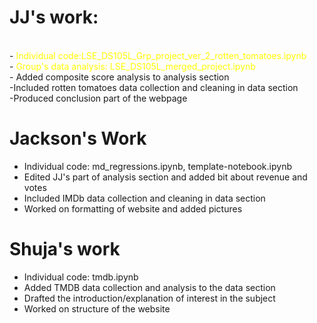 # JJ's work:
<br>
- <span style="color:yellow"> Individual code:LSE_DS105L_Grp_project_ver_2_rotten_tomatoes.ipynb </span>

<br>
- <span style="color:yellow"> Group's data analysis: LSE_DS105L_merged_project.ipynb </span> 
<br>
- Added composite score analysis to analysis section
<br>
-Included rotten tomatoes data collection and cleaning in data section 
<br>
-Produced conclusion part of the webpage

# Jackson's Work

- Individual code: md_regressions.ipynb, template-notebook.ipynb <br>
- Edited JJ's part of analysis section and added bit about revenue and votes <br>
- Included IMDb data collection and cleaning in data section <br>
- Worked on formatting of website and added pictures


# Shuja's work

- Individual code: tmdb.ipynb <br>
- Added TMDB data collection and analysis to the data section <br>
- Drafted the introduction/explanation of interest in the subject <br>
- Worked on structure of the website
